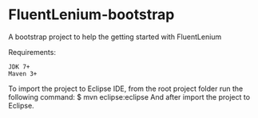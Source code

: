 FluentLenium-bootstrap
======================

A bootstrap project to help the getting started with FluentLenium


Requirements:
	
	JDK 7+
	Maven 3+


To import the project to Eclipse IDE, from the root project folder run the following command:
	$ mvn eclipse:eclipse
And after import the project to Eclipse.
